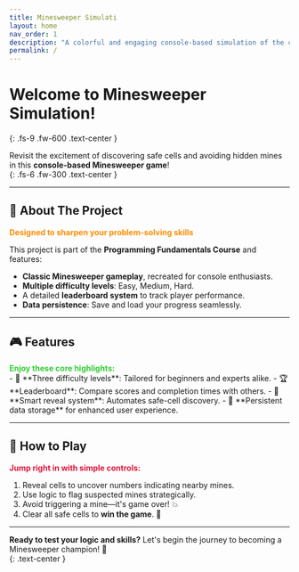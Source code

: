 ```yaml
---
title: Minesweeper Simulati
layout: home
nav_order: 1
description: "A colorful and engaging console-based simulation of the classic Minesweeper game."
permalink: /
---
```

# Welcome to Minesweeper Simulation!  
{: .fs-9 .fw-600 .text-center }

Revisit the excitement of discovering safe cells and avoiding hidden mines in this **console-based Minesweeper game**!  
{: .fs-6 .fw-300 .text-center }

---

## 🌟 **About The Project**  
<div style="color: #ff8c00; font-weight: bold; margin-bottom: 10px;">Designed to sharpen your problem-solving skills</div>

This project is part of the **Programming Fundamentals Course** and features:  
-  **Classic Minesweeper gameplay**, recreated for console enthusiasts.  
-  **Multiple difficulty levels**: Easy, Medium, Hard.  
-  A detailed **leaderboard system** to track player performance.  
-  **Data persistence**: Save and load your progress seamlessly.  

---

## 🎮 **Features**  
<div style="color: #32cd32; font-weight: bold;">Enjoy these core highlights:</div>  
- 🎯 **Three difficulty levels**: Tailored for beginners and experts alike.  
- 🏆 **Leaderboard**: Compare scores and completion times with others.  
- 🤖 **Smart reveal system**: Automates safe-cell discovery.  
- 💾 **Persistent data storage** for enhanced user experience.  

---

## 🚀 **How to Play**  
<div style="color: #dc143c; font-weight: bold;">Jump right in with simple controls:</div>  

1. Reveal cells to uncover numbers indicating nearby mines.  
2. Use logic to flag suspected mines strategically.  
3. Avoid triggering a mine—it's game over! 💥  
4. Clear all safe cells to **win the game**. 🎉  

---

**Ready to test your logic and skills?** Let's begin the journey to becoming a Minesweeper champion! 🎉  
{: .text-center }
